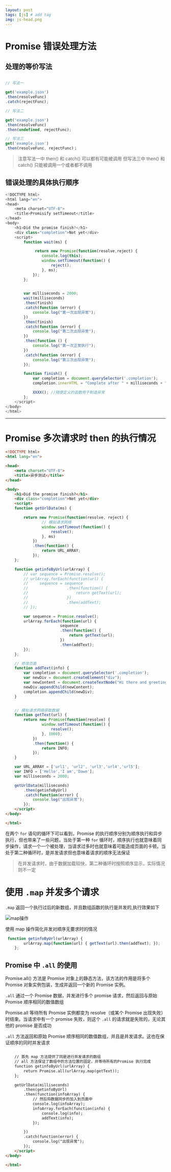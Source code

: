 ```yaml
---
layout: post
tags: [js] # add tag
img: js-head.png
---
```


# Promise 错误处理方法

## 处理的等价写法

```js

// 写法一

get('example.json')
.then(resolveFunc)
.catch(rejectFunc);

// 写法二

get('example.json')
.then(resolveFunc)
.then(undefined, rejectFunc);

// 写法三
get('example.json')
.then(resolveFunc, rejectFunc)；

```

> 注意写法一中 then() 和 catch() 可以都有可能被调用
> 但写法三中 then() 和 catch() 只能被调用一个或者都不调用

## 错误处理的具体执行顺序

```js
<!DOCTYPE html>
<html lang="en">
<head>
	<meta charset="UTF-8">
	<title>Promisify setTimeout</title>
</head>
<body>
	<h1>Did the promise finish?</h1>
	<div class="completion">Not yet</div>
	<script>
		function wait(ms) {

			 return new Promise(function(resolve,reject) {
				console.log(this);
				window.setTimeout(function() {
					reject();
				}, ms);
			});
		};

		
		var milliseconds = 2000;
		wait(milliseconds)
		.then(finish)
		.catch(function (error) {
			console.log("第一次出现异常"); 
		})
		.then(finish)
		.catch(function (error) {
			console.log("第二次出现异常");
		})
		.then(function () {
			console.log("第一次正常执行");
		})
		.catch(function (error) {
			console.log("第三次出现异常");
		});

		function finish() {
			var completion = document.querySelector('.completion');
			completion.innerHTML = "Complete after " + milliseconds + "ms.";

			XXXX(); //随便定义的函数用于制造异常
		};
	</script>
</body>
</html>
```

---

# Promise 多次请求时 then 的执行情况

```html
<!DOCTYPE html>
<html lang="en">

<head>
    <meta charset="UTF-8">
    <title>异步测试</title>
</head>

<body>
    <h1>Did the promise finish?</h1>
    <div class="completion">Not yet</div>
    <script>
    function getUrlData(ms) {

        return new Promise(function(resolve, reject) {
                // 模拟请求网络
                window.setTimeout(function() {
                    resolve();
                }, ms)
            })
            .then(function() {
                return URL_ARRAY;
            });
    };

    function getinfoByUrl(urlArray) {
        // var sequence = Promise.resolve();
        // urlArray.forEach(function(url) {
        //     sequence = sequence
        //                 .then(function() {
        //                     return getText(url);
        //                 })
        //                 .then(addText);
        // });

        var sequence = Promise.resolve();
        urlArray.forEach(function(url) {
                        sequence
                        .then(function() {
                            return getText(url);
                        })
                        .then(addText);
        });
    };

    // 修改页面
    function addText(info) {
        var completion = document.querySelector('.completion');
        var newDiv = document.createElement("div");
        var newContent = document.createTextNode("Hi there and greetings!" + info);
        newDiv.appendChild(newContent);
        completion.appendChild(newDiv);
    }


    // 模拟请求网络获取数据
    function getText(url) {
        return new Promise(function(resolve) {
                window.setTimeout(function() {
                    resolve();
                }, 1000);
            })
            .then(function() {
                return INFO;
            });
    }

    var URL_ARRAY = ['url1', 'url2', 'url3','url4','url5'];
    var INFO = ['Hello','I am','Dawn'];
    var milliseconds = 2000;

    getUrlData(milliseconds)
        .then(getinfoByUrl)
        .catch(function(error) {
            console.log("出现异常");
        });
    </script>
</body>

</html>
```

在两个 `for` 语句的循环下可以看到，Promise 的执行顺序分别为顺序执行和异步执行，但也带来了一些问题，当处于第一种 `for` 循环时，顺序执行也就意味着同步操作，请求一个一个被处理，当请求过多时也就意味着可能造成页面的卡顿。当处于第二种循环时，是并发请求但也意味着请求的顺序无法保证

> 在并发请求时，由于数据加载较快，第二种循环时按照顺序显示，实际情况则不一定

# 使用 `.map` 并发多个请求

`.map` 返回一个执行过后的新数组，并且数组函数的执行是并发的,执行效果如下

![map操作]({{site.baseurl}}/assets/img/15119385009852.jpg)

使用 map 操作简化并发对顺序无要求时的情况

```js
 function getinfoByUrl(urlArray) {
        urlArray.map(function(url) { getText(url).then(addText); });
    };
```


## Promise 中 `.all` 的使用

Promise.all() 方法是 Promise 对象上的静态方法，该方法的作用是将多个 Promise 对象实例包装，生成并返回一个新的 Promise 实例。

`.all` 通过一个 Promise 数据，并发进行多个 promise 请求，然后返回与原始 Promise 顺序相同的数值数组

Promise.all 等待所有 Promise 实例都变为 resolve（或某个 Promise 出现失败）时结束。当请求中有一个 promise 失败，则这个 `.all` 的请求就是失败的，无论其他的 promise 是否成功

`.all` 方法返回和原始 Promise 顺序相同的数值数组，并且是并发请求。这也在保证顺序的同时并发请求

```html

    // 首先 map 方法提供了同是进行并发请求的数组
    // all 方法保证了数组中的方法位置的固定，并等待所有的Promise 执行完成
    function getinfoByUrl(urlArray) {
        return Promise.all(urlArray.map(getText));
    };

    getUrlData(milliseconds)
        .then(getinfoByUrl)
        .then(function(infoArray) {
            // 然后将数据同步的加入到页面中
            console.log(infoArray);
            infoArray.forEach(function(info) {
                console.log(info);
                addText(info);
            });

        })
        .catch(function(error) {
            console.log("出现异常");
        });
    </script>
</body>

</html>
```


